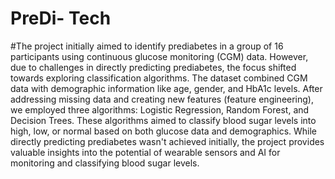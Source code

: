 # PreDi- Tech 
#The project initially aimed to identify prediabetes in a group of 16 participants using continuous glucose monitoring (CGM) data. However, due to challenges in directly predicting prediabetes, the focus shifted towards exploring classification algorithms. The dataset combined CGM data with demographic information like age, gender, and HbA1c levels. After addressing missing data and creating new features (feature engineering), we employed three algorithms: Logistic Regression, Random Forest, and Decision Trees. These algorithms aimed to classify blood sugar levels into high, low, or normal based on both glucose data and demographics. While directly predicting prediabetes wasn't achieved initially, the project provides valuable insights into the potential of wearable sensors and AI for monitoring and classifying blood sugar levels.  
